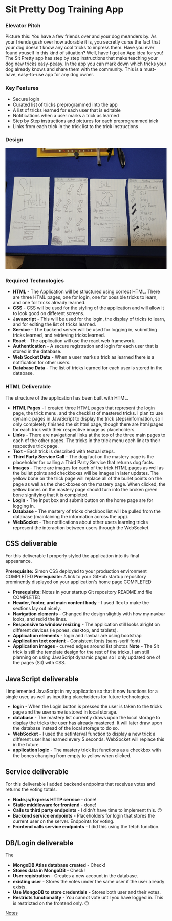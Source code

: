 # Sit Pretty Dog Training App
### Elevator Pitch
Picture this: You have a few friends over and your dog meanders by. As your friends gush over how adorable it is, you secretly curse the fact that your dog doesn't know any cool tricks to impress them. Have you ever found youself in this kind of situation? Well, have I got an App idea for you! The Sit Pretty app has step by step instructions that make teaching your dog new tricks easy-peasy. In the app you can mark down which tricks your dog already knows and share them with the community. This is a must-have, easy-to-use app for any dog owner.

### Key Features
- Secure login
- Curated list of tricks preprogrammed into the app
- A list of tricks learned for each user that is editable
- Notifications when a user marks a trick as learned
- Step by Step instructions and pictures for each preprogrammed trick
- Links from each trick in the trick list to the trick instructions

### Design
![Mockup](20240117_211242.jpg)


### Required Technologies
- **HTML** - The Application will be structured using correct HTML. There are three HTML pages, one for login, one for possible tricks to learn, and one for tricks already learned.
- **CSS** - CSS will be used for the styling of the application and will allow it to look good on different screens. 
- **Javascript** - This will be used for the login, the display of tricks to learn, and for editing the list of tricks learned.
- **Service** - The backend server will be used for logging in, submitting tricks learned, and retrieving tricks learned.
- **React** - The application will use the react web framework.
- **Authentication** - A secure registration and login for each user that is stored in the database.
- **Web Socket Data** - When a user marks a trick as learned there is a notification for other users.
- **Database Data** - The list of tricks learned for each user is stored in the database.

### HTML Deliverable
The structure of the application has been built with HTML.

- **HTML Pages** - I created three HTML pages that represent the login page, the trick menu, and the checklist of mastered tricks. I plan to use dynamic pages in JavaScript to display the trick steps/information, so I only completely finished the sit html page, though there are html pages for each trick with their respective image as placeholders.
- **Links** - There are navigational links at the top of the three main pages to each of the other pages. The tricks in the trick menu each link to their respective trick page.
- **Text** - Each trick is described with textual steps.
- **Third Party Service Call** - The dog fact on the mastery page is the placeholder for calling a Third Party Service that returns dog facts. 
- **Images** - There are images for each of the trick HTML pages as well as the bullet points and checkboxes will be images in later updates. The yellow bone on the trick page will replace all of the bullet points on the page as well as the checkboxes on the mastery page. When clicked, the yellow bones on the mastery page should turn into the broken green bone signifying that it is completed.
- **Login** - The input box and submit button on the home page are for logging in.
- **Database** - The mastery of tricks checkbox list will be pulled from the database (maintaining the information across the app).
- **WebSocket** - The notifications about other users learning tricks represent the interaction between users through the WebSocket.

## CSS deliverable

For this deliverable I properly styled the application into its final appearance.

**Prerequisite:** Simon CSS deployed to your production environment COMPLETED
**Prerequisite:** A link to your GitHub startup repository prominently displayed on your application's home page COMPLETED
- **Prerequisite:** Notes in your startup Git repository README.md file COMPLETED
- **Header, footer, and main content body** - I used flex to make the sections lay out nicely.
- **Navigation elements** - Changed the design slightly with how my navbar looks, and redid the lines.
- **Responsive to window resizing** - The application still looks alright on different devices (ie pones, desktop, and tablets).
- **Application elements** - login and navbar are using bootstrap
- **Application text content** - Consistent fonts (sans-serif font)
- **Application images** - curved edges around list photos
**Note** - The Sit trick is still the template design for the rest of the tricks, I am still planning on using JavaScript dynamic pages so I only updated one of the pages (Sit) with CSS.

## JavaScript deliverable

I implemented JavaScript in my application so that it now functions for a single user, as well as inputting placeholders for future technologies.

- **login** - When the Login button is pressed the user is taken to the tricks page and the username is stored in local storage.
- **database** - The mastery list currently draws upon the local storage to display the tricks the user has already mastered. It will later draw upon the database instead of the local storage to do so.
- **WebSocket** - I used the setInterval function to display a new trick a different user has learned every 5 seconds. WebSocket will replace this in the future.
- **application logic** - The mastery trick list functions as a checkbox with the bones changing from empty to yellow when clicked.

## Service deliverable

For this deliverable I added backend endpoints that receives votes and returns the voting totals.

- **Node.js/Express HTTP service** - done!
- **Static middleware for frontend** - done!
- **Calls to third party endpoints** - I didn't have time to implement this. 😔
- **Backend service endpoints** - Placeholders for login that stores the current user on the server. Endpoints for voting.
- **Frontend calls service endpoints** - I did this using the fetch function.

## DB/Login deliverable

The 

- **MongoDB Atlas database created** - Check!
- **Stores data in MongoDB** - Check!
- **User registration** - Creates a new account in the database.
- **existing user** - Stores the votes under the same user if the user already exists.
- **Use MongoDB to store credentials** - Stores both user and their votes.
- **Restricts functionality** - You cannot vote until you have logged in. This is restricted on the frontend only. 😔

[Notes](notes.md)